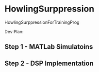 # HowlingSurppression
HowlingSurppressionForTrainingProg

Dev Plan:

Step 1 - MATLab Simulatoins
 - 
Step 2 - DSP Implementation
 -